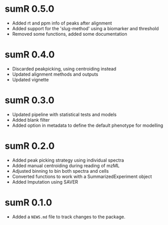 # sumR 0.5.0
* Added rt and ppm info of peaks after alignment
* Added support for the 'slug-method' using a biomarker and threshold
* Removed some functions, added some documentation

# sumR 0.4.0
* Discarded peakpicking, using centroiding instead
* Updated alignment methods and outputs
* Updated vignette

# sumR 0.3.0
* Updated pipeline with statistical tests and models
* Added blank filter
* Added option in metadata to define the default phenotype for modelling

# sumR 0.2.0
* Added peak picking strategy using individual spectra
* Added manual centroiding during reading of mzML
* Adjusted binning to bin both spectra and cells
* Converted functions to work with a SummarizedExperiment object
* Added Imputation using SAVER

# sumR 0.1.0

* Added a `NEWS.md` file to track changes to the package.
